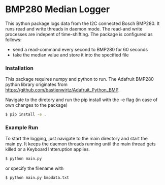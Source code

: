 # BMP280 Median Logger

This python package logs data from the I2C connected Bosch BMP280.
It runs read and write threads in daemon mode. The read-and write processes are indepent of time-shifting.
The package is configured as follows:
- send a read-command every second to BMP280 for 60 seconds
- take the median value and store it into the specified file

### Installation

This package requires numpy and python to run. The Adafruit BMP280 python library originates from https://github.com/bastienwirtz/Adafruit_Python_BMP.

Navigate to the diretory and run the pip install with the -e flag (in case of own changes to the package)
```sh
$ pip install -e .
```

### Example Run

To start the logging, just navigate to the main directory and start the main.py. It keeps the daemon threads running until the main thread gets killed or a Keyboard Intteruption applies.
```sh
$ python main.py
```
or specify the filename with
```sh
$ python main.py bmpdata.txt
```